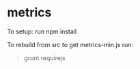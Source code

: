 metrics
======

To setup:
run npm install

To rebuild from src to get metrics-min.js
run: 
> grunt requirejs 


